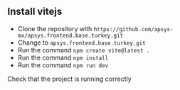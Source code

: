 ## Install vitejs

- Clone the repository with `https://github.com/apsys-mx/apsys.frontend.base.turkey.git`
- Change to `apsys.frontend.base.turkey.git`
- Run the command `npm create vite@latest .`
- Run the command `npm install`
- Run the command `npm run dev`

Check that the project is running correctly
